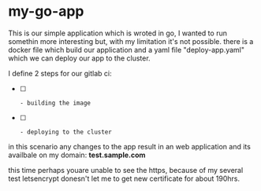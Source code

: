 # my-go-app

This is our simple application which is wroted in go, I wanted to run somethin more interesting but, with my limitation it's not possible.
there is a docker file which build our application and a yaml file "deploy-app.yaml" which we can deploy our app to the cluster.

I define 2 steps for our gitlab ci:
- [ ]     - building the image
- [ ]     - deploying to the cluster


in this scenario any changes to the app result in an web application and its availbale on my domain: **test.sample.com**

this time perhaps youare unable to see the https, because of my several test letsencrypt donesn't let me to get new certificate for about 190hrs.





